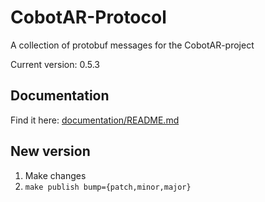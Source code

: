 # CobotAR-Protocol
A collection of protobuf messages for the CobotAR-project

Current version: 0.5.3

## Documentation
Find it here: [documentation/README.md](documentation/README.md)

## New version
1. Make changes
2. `make publish bump={patch,minor,major}`
